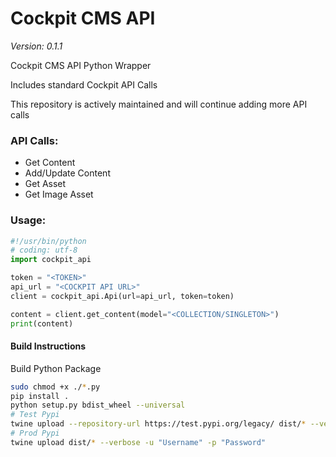 # Cockpit CMS API
*Version: 0.1.1*

Cockpit CMS API Python Wrapper

Includes standard Cockpit API Calls

This repository is actively maintained and will continue adding more API calls

### API Calls:
- Get Content
- Add/Update Content
- Get Asset
- Get Image Asset

### Usage:

```python
#!/usr/bin/python
# coding: utf-8
import cockpit_api

token = "<TOKEN>"
api_url = "<COCKPIT API URL>"
client = cockpit_api.Api(url=api_url, token=token)

content = client.get_content(model="<COLLECTION/SINGLETON>")
print(content)
```

#### Build Instructions
Build Python Package

```bash
sudo chmod +x ./*.py
pip install .
python setup.py bdist_wheel --universal
# Test Pypi
twine upload --repository-url https://test.pypi.org/legacy/ dist/* --verbose -u "Username" -p "Password"
# Prod Pypi
twine upload dist/* --verbose -u "Username" -p "Password"
```
